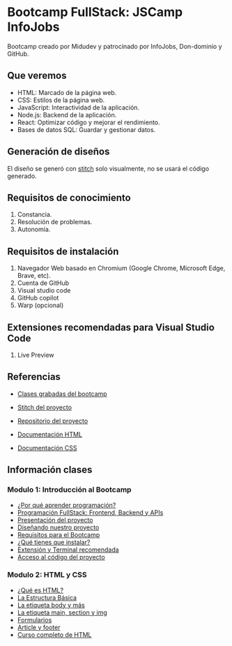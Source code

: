 # Bootcamp FullStack: JSCamp InfoJobs

Bootcamp creado por Midudev y patrocinado por InfoJobs, Don-dominio y GitHub.

## Que veremos
- HTML: Marcado de la página web.
- CSS: Estilos de la página web.
- JavaScript: Interactividad de la aplicación.
- Node.js: Backend de la aplicación.
- React: Optimizar código y mejorar el rendimiento.
- Bases de datos SQL: Guardar y gestionar datos.

## Generación de diseños

El diseño se generó con [stitch](https://stitch.withgoogle.com) solo visualmente, no se usará el código generado.

## Requisitos de conocimiento

1. Constancia.
2. Resolución de problemas.
3. Autonomía.

## Requisitos de instalación

1. Navegador Web basado en Chromium (Google Chrome, Microsoft Edge, Brave, etc).
2. Cuenta de GitHub
3. Visual studio code
4. GitHub copilot
5. Warp (opcional)

## Extensiones recomendadas para Visual Studio Code

1. Live Preview


## Referencias

- [Clases grabadas del bootcamp](https://www.jscamp.dev)
- [Stitch del proyecto](https://stitch.withgoogle.com/projects/7508115667617706440)
- [Repositorio del proyecto](https://github.com/midudev/jscamp)

- [Documentación HTML](https://developer.mozilla.org/es/docs/Web/HTML)
- [Documentación CSS](https://developer.mozilla.org/es/docs/Web/CSS)

## Información clases

### Modulo 1: Introducción al Bootcamp
- [¿Por qué aprender programación?](./informacion/modulo_01/class_01.md)
- [Programación FullStack: Frontend, Backend y APIs](./informacion/modulo_01/class_02.md)
- [Presentación del proyecto](./informacion/modulo_01/class_03.md)
- [Diseñando nuestro proyecto](./informacion/modulo_01/class_04.md)
- [Requisitos para el Bootcamp](./informacion/modulo_01/class_05.md)
- [¿Qué tienes que instalar?](./informacion/modulo_01/class_06.md)
- [Extensión y Terminal recomendada](./informacion/modulo_01/class_07.md)
- [Acceso al código del proyecto](./informacion/modulo_01/class_08.md)

### Modulo 2: HTML y CSS
- [¿Qué es HTML?](./informacion/modulo_02/class_01.md)
- [La Estructura Básica](./informacion/modulo_02/class_02.md)
- [La etiqueta body y más](./informacion/modulo_02/class_03.md)
- [La etiqueta main, section y img](./informacion/modulo_02/class_04.md)
- [Formularios](./informacion/modulo_02/class_05.md)
- [Article y footer](./informacion/modulo_02/class_06.md)
- [Curso completo de HTML](./informacion/modulo_02/class_07.md)